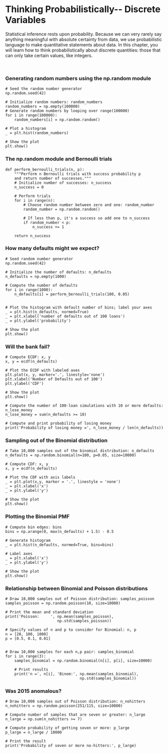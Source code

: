 # Thinking Probabilistically-- Discrete Variables

Statistical inference rests upon probability. Because we can very rarely say anything meaningful with absolute certainty from data, we use probabilistic language to make quantitative statements about data. In this chapter, you will learn how to think probabilistically about discrete quantities: those that can only take certain values, like integers.

<br>

### Generating random numbers using the np.random module

```
# Seed the random number generator
np.random.seed(42)

# Initialize random numbers: random_numbers
random_numbers = np.empty(100000)
# Generate random numbers by looping over range(100000)
for i in range(100000):
    random_numbers[i] = np.random.random()

# Plot a histogram
_ = plt.hist(random_numbers)

# Show the plot
plt.show()
```

### The np.random module and Bernoulli trials

```
def perform_bernoulli_trials(n, p):
    """Perform n Bernoulli trials with success probability p
    and return number of successes."""
    # Initialize number of successes: n_success
    n_success = 0

    # Perform trials
    for i in range(n):
        # Choose random number between zero and one: random_number
        random_number = np.random.random()

        # If less than p, it's a success so add one to n_success
        if random_number < p:
            n_success += 1

    return n_success
```

### How many defaults might we expect?

```
# Seed random number generator
np.random.seed(42)

# Initialize the number of defaults: n_defaults
n_defaults = np.empty(1000)

# Compute the number of defaults
for i in range(1000):
    n_defaults[i] = perform_bernoulli_trials(100, 0.05)


# Plot the histogram with default number of bins; label your axes
_ = plt.hist(n_defaults, normed=True)
_ = plt.xlabel('number of defaults out of 100 loans')
_ = plt.ylabel('probability')

# Show the plot
plt.show()
```

### Will the bank fail?

```
# Compute ECDF: x, y
x, y = ecdf(n_defaults)

# Plot the ECDF with labeled axes
plt.plot(x, y, marker='.', linestyle='none')
plt.xlabel('Number of Defaults out of 100')
plt.ylabel('CDF')

# Show the plot
plt.show()

# Compute the number of 100-loan simulations with 10 or more defaults: n_lose_money
n_lose_money = sum(n_defaults >= 10)

# Compute and print probability of losing money
print('Probability of losing money =', n_lose_money / len(n_defaults))
```

### Sampling out of the Binomial distribution

```
# Take 10,000 samples out of the binomial distribution: n_defaults
n_defaults = np.random.binomial(n=100, p=0.05, size=10000)

# Compute CDF: x, y
x, y = ecdf(n_defaults)

# Plot the CDF with axis labels
_ = plt.plot(x,y, marker = '.', linestyle = 'none')
_ = plt.xlabel('x')
_ = plt.ylabel('y')

# Show the plot
plt.show()
```

### Plotting the Binomial PMF

```
# Compute bin edges: bins
bins = np.arange(0, max(n_defaults) + 1.5) - 0.5

# Generate histogram
_ = plt.hist(n_defaults, normed=True, bins=bins)

# Label axes
_ = plt.xlabel('x')
_ = plt.ylabel('y')

# Show the plot
plt.show()
```

### Relationship between Binomial and Poisson distributions

```
# Draw 10,000 samples out of Poisson distribution: samples_poisson
samples_poisson = np.random.poisson(10, size=10000)

# Print the mean and standard deviation
print('Poisson:     ', np.mean(samples_poisson),
                       np.std(samples_poisson))

# Specify values of n and p to consider for Binomial: n, p
n = [20, 100, 1000]
p = [0.5, 0.1, 0.01]


# Draw 10,000 samples for each n,p pair: samples_binomial
for i in range(3):
    samples_binomial = np.random.binomial(n[i], p[i], size=10000)

    # Print results
    print('n =', n[i], 'Binom:', np.mean(samples_binomial),
                                 np.std(samples_binomial))
```

### Was 2015 anomalous?

```
# Draw 10,000 samples out of Poisson distribution: n_nohitters
n_nohitters = np.random.poisson(251/115, size=10000)

# Compute number of samples that are seven or greater: n_large
n_large = np.sum(n_nohitters >= 7)

# Compute probability of getting seven or more: p_large
p_large = n_large / 10000

# Print the result
print('Probability of seven or more no-hitters:', p_large)
```